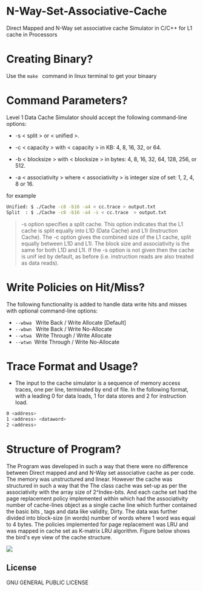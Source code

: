 # N-Way-Set-Associative-Cache
Direct Mapped and N-Way set associative cache Simulator in C/C++ for L1 cache in Processors
# Creating Binary?

Use the ```make ``` command in linux terminal to get your binaary

# Command Parameters?

Level 1 Data Cache Simulator should accept the following command-line options:

-   -s < split > or < unified >.

-   -c < capacity > with < capacity > in KB: 4, 8, 16, 32, or 64.

-   -b < blocksize > with < blocksize > in bytes: 4, 8, 16, 32, 64, 128, 256, or 512.

-   -a < associativity > where < associativity > is integer size of set: 1, 2, 4, 8 or 16.

for example
```sh 
Unified: $ ./Cache -c8 -b16 -a4 < cc.trace > output.txt
Split  : $ ./Cache -c8 -b16 -a4 -s < cc.trace  > output.txt
```
>-s option specifies a split cache. This option indicates that the L1 cache is split equally
into L1D (Data Cache) and L1I (Instruction Cache). The -c option gives the  combined size of the L1
cache, split equally between L1D and L1I. The block size and associativity is the same for both L1D and
L1I. If the -s option is not given then the cache is unif ied by default, as before (i.e. instruction reads are
also treated as data reads).

# Write Policies on Hit/Miss?
The following functionality is added to handle data write hits and misses with
optional command-line options:
-  ```--wbwa ``` Write Back / Write Allocate [Default]
-  ```--wbwn ``` Write Back / Write No-Allocate
-  ```--wtwa ``` Write Through / Write Allocate
-  ```--wtwn ```Write Through / Write No-Allocate

# Trace Format and Usage?
- The input to the cache simulator is a sequence of memory access traces, one per line, terminated by
end of file. In the following format, with a leading 0 for data loads, 1 for data stores and 2 for instruction
load.
```sh
0 <address>
1 <address> <dataword>
2 <address>
```

# Structure of Program?
The Program was developed in such a way that there were no difference between Direct mapped
and and N-Way set associative cache as per code. The memory was unstructured and linear.
However the cache was structured in such a way that the The class cache was set-up as per the
associativity with the array size of 2^Index-bits. And each cache set had the page replacement
policy implemented within which had the associativity number of cache-lines object as a single
cache line which further contained the basic bits , tags and data like validity, Dirty. The data was
further divided into block-size (in words) number of words where 1 word was equal to 4 bytes. The
policies implemented for page replacement was LRU and was mapped in cache set as K-matrix
LRU algorithm. Figure below shows the bird's eye view of the cache structure.

[<img src="https://lh3.googleusercontent.com/gusy4qxgmFBtmAkG0iGMjbB3Dt6NKFFNYceJKvi2FsJq8IYFm07prxVLgHhW0CcigW_gMRrOLdS0hFsQ_01KdrMdmX926KHmgdVzfz4AZvMF_Kxx9Lf2M6crj2ta8Siu98mNDOEppn1os9MZ_WP_XWS5_f8PBB3UCgE_ZluFwnjpFcU3rsFOxm2ZznXzHJu0b0kLHQjxkvcQDdoYW0pbzdhp0nPZcp7K8NyveIJUIn9DbEXNRvpuXnj7iMva5qd4t_kMk6C8lqBUU_feRJwlIAuxfiV4eN6ODJd0zwjjdmX0uPtcKcTihH3LEJG04aCSnC50x-xAX0hncb0aFrfu4SuSX2Xbqf6M-RoLcw6FLxXBh_OR3z0eJv4I-zMDd4QTNJbcAhTZK0dhnf2-NGzf8ye1Veglx-SJQBOzz8FJMymUIa6j9KS0VjXJArMZqOv9P_aJl3Zp3SyUFYhc9zrRzbqIwHorAF5zb_kYU7e5wAJ9MPNSMv-Xlp9BKTRr3LFHpcMVpm3jAxKoyKJYfhqqEBdWoEDDTOAg2KB11mgl16U=w383-h393-no">](#Image)

License
----

GNU GENERAL PUBLIC LICENSE

